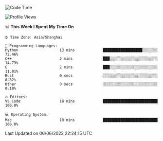 <!--START_SECTION:waka-->
![Code Time](http://img.shields.io/badge/Code%20Time-0%20secs-blue)

![Profile Views](http://img.shields.io/badge/Profile%20Views-0-blue)

📊 **This Week I Spent My Time On** 

```text
⌚︎ Time Zone: Asia/Shanghai

💬 Programming Languages: 
Python                   13 mins             ██████████████████░░░░░░░   72.46% 
C++                      2 mins              ███░░░░░░░░░░░░░░░░░░░░░░   14.73% 
C                        2 mins              ███░░░░░░░░░░░░░░░░░░░░░░   11.81% 
Rust                     0 secs              ░░░░░░░░░░░░░░░░░░░░░░░░░   0.82% 
Other                    0 secs              ░░░░░░░░░░░░░░░░░░░░░░░░░   0.18%

🔥 Editors: 
VS Code                  18 mins             █████████████████████████   100.0%

💻 Operating System: 
Mac                      18 mins             █████████████████████████   100.0%

```


 Last Updated on 06/06/2022 22:24:15 UTC
<!--END_SECTION:waka-->